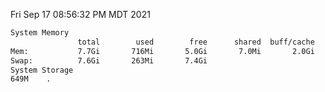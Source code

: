 Fri Sep 17 08:56:32 PM MDT 2021
```bash
System Memory
               total        used        free      shared  buff/cache   available
Mem:           7.7Gi       716Mi       5.0Gi       7.0Mi       2.0Gi       6.7Gi
Swap:          7.6Gi       263Mi       7.4Gi
System Storage
649M	.
```
```bash
